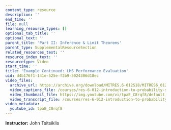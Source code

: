 ```yaml
---
content_type: resource
description: ''
end_time: ''
file: null
learning_resource_types: []
optional_tab_title: ''
optional_text: ''
parent_title: 'Part II: Inference & Limit Theorems'
parent_type: SupplementalResourceSection
related_resources_text: ''
resource_index_text: ''
resourcetype: Video
start_time: ''
title: 'Example Continued: LMS Performance Evaluation'
uid: d4b176f1-141e-525e-f2b9-5024306d18ec
video_files:
  archive_url: https://archive.org/download/MITRES.6-012S18/MITRES6_012S18_L16-06_300k.mp4
  video_captions_file: /courses/res-6-012-introduction-to-probability-spring-2018/3f65b1db55735939b5fcfdbdaa3f5f9d_tpaE_C8rqf8.vtt
  video_thumbnail_file: https://img.youtube.com/vi/tpaE_C8rqf8/default.jpg
  video_transcript_file: /courses/res-6-012-introduction-to-probability-spring-2018/8f7d1bb06e9a91a741bb6b1003813660_tpaE_C8rqf8.pdf
video_metadata:
  youtube_id: tpaE_C8rqf8
---
```


**Instructor:** John Tsitsiklis